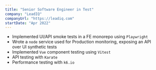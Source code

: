 ```yaml
---
title: "Senior Software Engineer in Test"
company: "LeadIQ"
companyUrl: "https://leadiq.com"
startDate: "Apr 2022"
---
```


- Implemented UI/API smoke tests in a FE monorepo using `Playwright`
- Wrote a `node` service used for Production monitoring, exposing an API over UI synthetic tests
- Implemented `Vue` component testing using `Vitest`
- API testing with `Karate`
- Performance testing with `k6.io`
